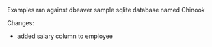Examples ran against dbeaver sample sqlite database named Chinook

Changes:
- added salary column to employee
